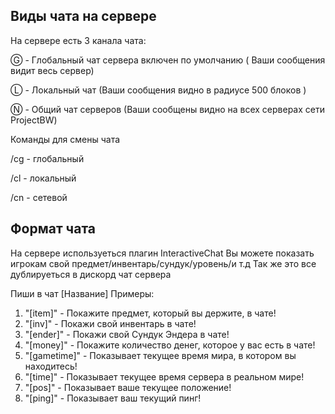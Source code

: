 ## Виды чата на сервере

На сервере есть 3 канала чата:

Ⓖ - Глобальный чат сервера включен по умолчанию ( Ваши сообщения видит весь сервер)

Ⓛ - Локальный чат (Ваши сообщения видно в радиусе 500 блоков )

Ⓝ - Общий чат серверов (Ваши сообщены видно на всех серверах сети ProjectBW)

Команды для смены чата

/cg - глобальный

/cl - локальный 

/cn - сетевой 

## Формат чата

На сервере используеться плагин InteractiveChat
Вы можете показать игрокам свой предмет/инвентарь/cундук/уровень/и т.д
Так же это все дублируеться в дискорд чат сервера

Пиши в чат [Название]
Примеры:
1. "[item]" - Покажите предмет, который вы держите, в чате!
2. "[inv]" - Покажи свой инвентарь в чате!
3. "[ender]" - Покажи свой Cундук Эндера в чате!
4. "[money]" - Покажите количество денег, которое у вас есть в чате!
5. "[gametime]" - Показывает текущее время мира, в котором вы находитесь! 
6. "[time]" - Показывает текущее время сервера в реальном мире!
7. "[pos]" - Показывает ваше текущее положение!
8. "[ping]" - Показывает ваш текущий пинг!
